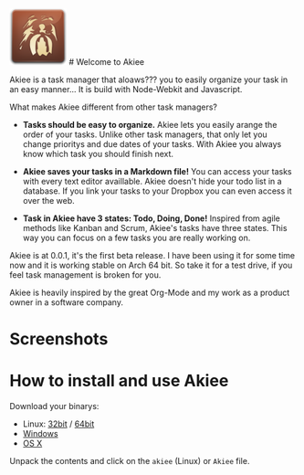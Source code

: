 <img alt="Akiee the task managen for hackers, wookie icon" src="./app/logo.png" width="100px"/>
# Welcome to Akiee

Akiee is a task manager that aloaws??? you to easily organize your task in an easy manner... It is build with Node-Webkit and Javascript.

What makes Akiee different from other task managers?

* **Tasks should be easy to organize.** Akiee lets you easily arange the order of your tasks. Unlike other task managers, that only let you change prioritys and due dates of your tasks. With Akiee you always know which task you should finish next.

* **Akiee saves your tasks in a Markdown file!** You can access your tasks with every text editor availlable. Akiee doesn't hide your todo list in a database. If you link your tasks to your Dropbox you can even access it over the web.

* **Task in Akiee have 3 states: Todo, Doing, Done!** Inspired from agile methods like Kanban and Scrum, Akiee's tasks have three states. This way you can focus on a few tasks you are really working on.

Akiee is at 0.0.1, it's the first beta release. I have been using it for some time now and it is working stable on Arch 64 bit. So take it for a test drive, if you feel task management is broken for you.

Akiee is heavily inspired by the great Org-Mode and my work as a product owner in a software company.

# Screenshots



# How to install and use Akiee

Download your binarys:

* Linux: [32bit](https://github.com/rockiger/akiee/blob/master/dist/Akiee/akiee-0.0.1-linux32.tar.gz?raw=true "Akiee Linux 32bit Download") / [64bit](https://github.com/rockiger/akiee/blob/master/dist/Akiee/akiee-0.0.1-linux64.tar.gz?raw=true "Akiee Linux 64bit Download")
* [Windows](https://github.com/rockiger/akiee/blob/master/dist/Akiee/akiee-0.0.1-win.zip?raw=true "Akiee Windows Download")
* [OS X](https://github.com/rockiger/akiee/blob/master/dist/Akiee/akiee-0.0.1-osx.zip?raw=true "Akiee OS X Download")

Unpack the contents and click on the `akiee` (Linux) or `Akiee` file.
